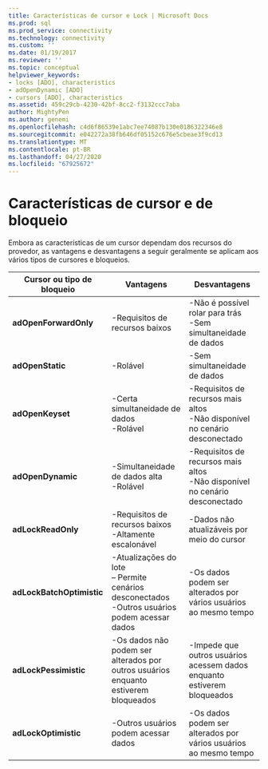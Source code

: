 ```yaml
---
title: Características de cursor e Lock | Microsoft Docs
ms.prod: sql
ms.prod_service: connectivity
ms.technology: connectivity
ms.custom: ''
ms.date: 01/19/2017
ms.reviewer: ''
ms.topic: conceptual
helpviewer_keywords:
- locks [ADO], characteristics
- adOpenDynamic [ADO]
- cursors [ADO], characteristics
ms.assetid: 459c29cb-4230-42bf-8cc2-f3132ccc7aba
author: MightyPen
ms.author: genemi
ms.openlocfilehash: c4d6f86539e1abc7ee74087b130e0186322346e8
ms.sourcegitcommit: e042272a38fb646df05152c676e5cbeae3f9cd13
ms.translationtype: MT
ms.contentlocale: pt-BR
ms.lasthandoff: 04/27/2020
ms.locfileid: "67925672"
---
```

# <a name="cursor-and-lock-characteristics"></a>Características de cursor e de bloqueio
Embora as características de um cursor dependam dos recursos do provedor, as vantagens e desvantagens a seguir geralmente se aplicam aos vários tipos de cursores e bloqueios.  
  
|Cursor ou tipo de bloqueio|Vantagens|Desvantagens|  
|-------------------------|----------------|-------------------|  
|**adOpenForwardOnly**|-Requisitos de recursos baixos|-Não é possível rolar para trás<br />-Sem simultaneidade de dados|  
|**adOpenStatic**|-Rolável|-Sem simultaneidade de dados|  
|**adOpenKeyset**|-Certa simultaneidade de dados<br />-Rolável|-Requisitos de recursos mais altos<br />-Não disponível no cenário desconectado|  
|**adOpenDynamic**|-Simultaneidade de dados alta<br />-Rolável|-Requisitos de recursos mais altos<br />-Não disponível no cenário desconectado|  
|**adLockReadOnly**|-Requisitos de recursos baixos<br />-Altamente escalonável|-Dados não atualizáveis por meio do cursor|  
|**adLockBatchOptimistic**|-Atualizações do lote<br />– Permite cenários desconectados<br />-Outros usuários podem acessar dados|-Os dados podem ser alterados por vários usuários ao mesmo tempo|  
|**adLockPessimistic**|-Os dados não podem ser alterados por outros usuários enquanto estiverem bloqueados|-Impede que outros usuários acessem dados enquanto estiverem bloqueados|  
|**adLockOptimistic**|-Outros usuários podem acessar dados|-Os dados podem ser alterados por vários usuários ao mesmo tempo|
